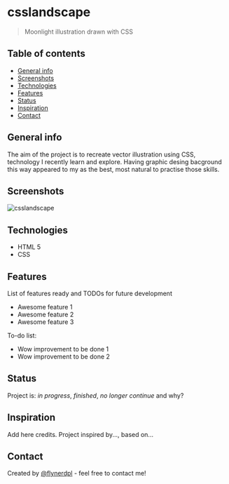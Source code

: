 # csslandscape
> Moonlight illustration drawn with CSS

## Table of contents
* [General info](#general-info)
* [Screenshots](#screenshots)
* [Technologies](#technologies)
* [Features](#features)
* [Status](#status)
* [Inspiration](#inspiration)
* [Contact](#contact)

## General info
The aim of the project is to recreate vector illustration using CSS, technology I recently learn and explore. 
Having graphic desing bacground this way appeared to my as the best, most natural to practise those skills. 

## Screenshots
![csslandscape](.moonlight.png)

## Technologies
* HTML 5
* CSS

## Features
List of features ready and TODOs for future development
* Awesome feature 1
* Awesome feature 2
* Awesome feature 3

To-do list:
* Wow improvement to be done 1
* Wow improvement to be done 2

## Status
Project is: _in progress_, _finished_, _no longer continue_ and why?

## Inspiration
Add here credits. Project inspired by..., based on...

## Contact
Created by [@flynerdpl](https://www.flynerd.pl/) - feel free to contact me!
